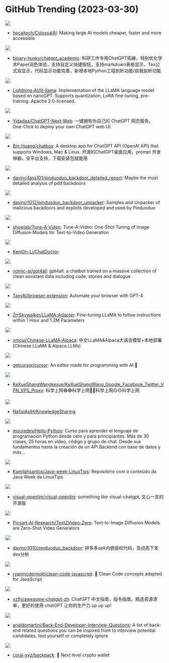 # GitHub Trending (2023-03-30)

![](https://img.shields.io/badge/Python-New%202-green?style=flat-square&logo=appveyor)
- [hpcaitech/ColossalAI](https://github.com/hpcaitech/ColossalAI): Making large AI models cheaper, faster and more accessible

![](https://img.shields.io/badge/Python-New%203-green?style=flat-square&logo=appveyor)
- [binary-husky/chatgpt_academic](https://github.com/binary-husky/chatgpt_academic): 科研工作专用ChatGPT拓展，特别优化学术Paper润色体验，支持自定义快捷按钮，支持markdown表格显示，Tex公式双显示，代码显示功能完善，新增本地Python工程剖析功能/自我剖析功能

![](https://img.shields.io/badge/Python-New%20271-green?style=flat-square&logo=appveyor)
- [Lightning-AI/lit-llama](https://github.com/Lightning-AI/lit-llama): Implementation of the LLaMA language model based on nanoGPT. Supports quantization, LoRA fine-tuning, pre-training. Apache 2.0-licensed.

![](https://img.shields.io/badge/TypeScript-New%201-green?style=flat-square&logo=appveyor)
- [Yidadaa/ChatGPT-Next-Web](https://github.com/Yidadaa/ChatGPT-Next-Web): 一键拥有你自己的 ChatGPT 网页服务。 One-Click to deploy your own ChatGPT web UI.

![](https://img.shields.io/badge/TypeScript-New%20745-green?style=flat-square&logo=appveyor)
- [Bin-Huang/chatbox](https://github.com/Bin-Huang/chatbox): A desktop app for ChatGPT API (OpenAI API) that supports Windows, Mac & Linux. 开源的ChatGPT桌面应用，prompt 开发神器，全平台支持，下载安装包就能用

![](https://img.shields.io/badge/none-New%20110-green?style=flat-square&logo=appveyor)
- [davincifans101/pinduoduo_backdoor_detailed_report](https://github.com/davincifans101/pinduoduo_backdoor_detailed_report): Maybe the most detailed analysis of pdd backdoors

![](https://img.shields.io/badge/Java-New%2059-green?style=flat-square&logo=appveyor)
- [davinci1012/pinduoduo_backdoor_unpacker](https://github.com/davinci1012/pinduoduo_backdoor_unpacker): Samples and Unpacker of malicious backdoors and exploits developed and used by Pinduoduo

![](https://img.shields.io/badge/Python-New%20492-green?style=flat-square&logo=appveyor)
- [showlab/Tune-A-Video](https://github.com/showlab/Tune-A-Video): Tune-A-Video: One-Shot Tuning of Image Diffusion Models for Text-to-Video Generation

![](https://img.shields.io/badge/Python-New%20320-green?style=flat-square&logo=appveyor)
- [Kent0n-Li/ChatDoctor](https://github.com/Kent0n-Li/ChatDoctor): 

![](https://img.shields.io/badge/Python-New%205-green?style=flat-square&logo=appveyor)
- [nomic-ai/gpt4all](https://github.com/nomic-ai/gpt4all): gpt4all: a chatbot trained on a massive collection of clean assistant data including code, stories and dialogue

![](https://img.shields.io/badge/TypeScript-New%20895-green?style=flat-square&logo=appveyor)
- [TaxyAI/browser-extension](https://github.com/TaxyAI/browser-extension): Automate your browser with GPT-4

![](https://img.shields.io/badge/Python-New%20404-green?style=flat-square&logo=appveyor)
- [ZrrSkywalker/LLaMA-Adapter](https://github.com/ZrrSkywalker/LLaMA-Adapter): Fine-tuning LLaMA to follow instructions within 1 Hour and 1.2M Parameters

![](https://img.shields.io/badge/Python-New%20259-green?style=flat-square&logo=appveyor)
- [ymcui/Chinese-LLaMA-Alpaca](https://github.com/ymcui/Chinese-LLaMA-Alpaca): 中文LLaMA&Alpaca大语言模型+本地部署 (Chinese LLaMA & Alpaca LLMs)

![](https://img.shields.io/badge/TypeScript-New%201-green?style=flat-square&logo=appveyor)
- [getcursor/cursor](https://github.com/getcursor/cursor): An editor made for programming with AI 🤖

![](https://img.shields.io/badge/Python-New%2022-green?style=flat-square&logo=appveyor)
- [KeXueShangWangkexue/KeXueShangWang_Google_Facebook_Twitter_VPN_VPS_Proxy](https://github.com/KeXueShangWangkexue/KeXueShangWang_Google_Facebook_Twitter_VPN_VPS_Proxy): 科学上网🟢🟢科学上网🔴🔴科学上网🟡🟡科学上网

![](https://img.shields.io/badge/Python-New%2029-green?style=flat-square&logo=appveyor)
- [NafisiAslH/KnowledgeSharing](https://github.com/NafisiAslH/KnowledgeSharing): 

![](https://img.shields.io/badge/Python-New%20179-green?style=flat-square&logo=appveyor)
- [mouredev/Hello-Python](https://github.com/mouredev/Hello-Python): Curso para aprender el lenguaje de programación Python desde cero y para principiantes. Más de 30 clases, 25 horas en vídeo, código y grupo de chat. Desde sus fundamentos hasta la creación de un API Backend con base de datos y más...

![](https://img.shields.io/badge/Java-New%2067-green?style=flat-square&logo=appveyor)
- [Kamilahsantos/Java-week-LinuxTips](https://github.com/Kamilahsantos/Java-week-LinuxTips): Repositório com o conteúdo da Java Week da LinuxTips

![](https://img.shields.io/badge/Python-New%2070-green?style=flat-square&logo=appveyor)
- [visual-openllm/visual-openllm](https://github.com/visual-openllm/visual-openllm): something like visual-chatgpt, 文心一言的开源版

![](https://img.shields.io/badge/Python-New%20409-green?style=flat-square&logo=appveyor)
- [Picsart-AI-Research/Text2Video-Zero](https://github.com/Picsart-AI-Research/Text2Video-Zero): Text-to-Image Diffusion Models are Zero-Shot Video Generators

![](https://img.shields.io/badge/none-New%20102-green?style=flat-square&logo=appveyor)
- [davinci1010/pinduoduo_backdoor](https://github.com/davinci1010/pinduoduo_backdoor): 拼多多apk内嵌提权代码，及动态下发dex分析

![](https://img.shields.io/badge/JavaScript-New%2099-green?style=flat-square&logo=appveyor)
- [ryanmcdermott/clean-code-javascript](https://github.com/ryanmcdermott/clean-code-javascript): 🛁 Clean Code concepts adapted for JavaScript

![](https://img.shields.io/badge/none-New%20383-green?style=flat-square&logo=appveyor)
- [yzfly/awesome-chatgpt-zh](https://github.com/yzfly/awesome-chatgpt-zh): ChatGPT 中文指南，指令指南，精选资源清单，更好的使用 chatGPT 让你的生产力 up up up!

![](https://img.shields.io/badge/none-New%2017-green?style=flat-square&logo=appveyor)
- [arialdomartini/Back-End-Developer-Interview-Questions](https://github.com/arialdomartini/Back-End-Developer-Interview-Questions): A list of back-end related questions you can be inspired from to interview potential candidates, test yourself or completely ignore

![](https://img.shields.io/badge/TypeScript-New%2010-green?style=flat-square&logo=appveyor)
- [coral-xyz/backpack](https://github.com/coral-xyz/backpack): 🎒 Next level crypto wallet


